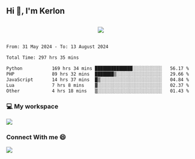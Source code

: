 ## Hi 👋, I'm Kerlon

<p align="center" style="margin: 30px;">
 
 <img src="https://skillicons.dev/icons?i=html,css,bootstrap,js,nodejs,jquery,python,flask,php,mysql,lua,sqlite,firebase">


</p>
<!--START_SECTION:waka-->

```txt
From: 31 May 2024 - To: 13 August 2024

Total Time: 297 hrs 35 mins

Python           169 hrs 34 mins ██████████████░░░░░░░░░░░   56.17 %
PHP              89 hrs 32 mins  ███████▒░░░░░░░░░░░░░░░░░   29.66 %
JavaScript       14 hrs 37 mins  █▒░░░░░░░░░░░░░░░░░░░░░░░   04.84 %
Lua              7 hrs 8 mins    ▓░░░░░░░░░░░░░░░░░░░░░░░░   02.37 %
Other            4 hrs 18 mins   ▒░░░░░░░░░░░░░░░░░░░░░░░░   01.43 %
```

<!--END_SECTION:waka-->


<p align="center">
 <h3>💻 My workspace</h3>
    <img src="https://skillicons.dev/icons?i=mint" />
</p>

<p align="center">
 <h3>Connect With me 😄</h3> 
    <a href="https://www.linkedin.com/in/kerlon-fernandes"><img src="https://skillicons.dev/icons?i=linkedin" />
  </a>
</p>



